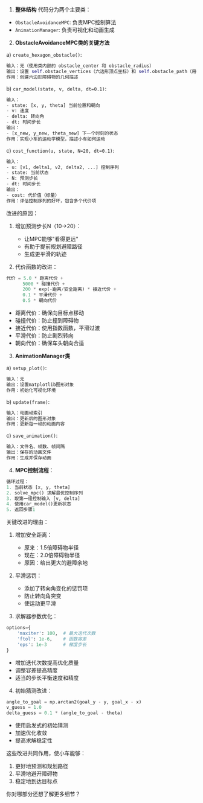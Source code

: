 1. **整体结构**
代码分为两个主要类：
- `ObstacleAvoidanceMPC`: 负责MPC控制算法
- `AnimationManager`: 负责可视化和动画生成

2. **ObstacleAvoidanceMPC类的关键方法**

a) `create_hexagon_obstacle()`:
```python
输入：无（使用类内部的 obstacle_center 和 obstacle_radius）
输出：设置 self.obstacle_vertices（六边形顶点坐标）和 self.obstacle_path（用于碰撞检测）
作用：创建六边形障碍物的几何描述
```

b) `car_model(state, v, delta, dt=0.1)`:
```python
输入：
- state: [x, y, theta] 当前位置和朝向
- v: 速度
- delta: 转向角
- dt: 时间步长
输出：
- [x_new, y_new, theta_new] 下一个时刻的状态
作用：实现小车的运动学模型，描述小车如何运动
```

c) `cost_function(u, state, N=20, dt=0.1)`:
```python
输入：
- u: [v1, delta1, v2, delta2, ...] 控制序列
- state: 当前状态
- N: 预测步长
- dt: 时间步长
输出：
- cost: 代价值（标量）
作用：评估控制序列的好坏，包含多个代价项
```

改进的原因：
1. 增加预测步长N（10→20）：
   - 让MPC能够"看得更远"
   - 有助于提前规划避障路径
   - 生成更平滑的轨迹

2. 代价函数的改进：
```python
代价 = 5.0 * 距离代价 + 
      5000 * 碰撞代价 + 
      200 * exp(-距离/安全距离) * 接近代价 +
      0.1 * 平滑代价 +
      0.5 * 朝向代价
```
- 距离代价：确保向目标点移动
- 碰撞代价：防止撞到障碍物
- 接近代价：使用指数函数，平滑过渡
- 平滑代价：防止剧烈转向
- 朝向代价：确保车头朝向合适

3. **AnimationManager类**

a) `setup_plot()`:
```python
输入：无
输出：设置matplotlib图形对象
作用：初始化可视化环境
```

b) `update(frame)`:
```python
输入：动画帧索引
输出：更新后的图形对象
作用：更新每一帧的动画内容
```

c) `save_animation()`:
```python
输入：文件名、帧数、帧间隔
输出：保存的动画文件
作用：生成并保存动画
```

4. **MPC控制流程**：
```python
循环过程：
1. 当前状态 [x, y, theta]
2. solve_mpc() 求解最优控制序列
3. 取第一组控制输入 [v, delta]
4. 使用car_model()更新状态
5. 返回步骤1
```

关键改进的理由：
1. 增加安全距离：
   - 原来：1.5倍障碍物半径
   - 现在：2.0倍障碍物半径
   - 原因：给出更大的避障余地

2. 平滑惩罚：
   - 添加了转向角变化的惩罚项
   - 防止转向角突变
   - 使运动更平滑

3. 求解器参数优化：
```python
options={
    'maxiter': 100,  # 最大迭代次数
    'ftol': 1e-6,    # 函数容差
    'eps': 1e-3      # 梯度步长
}
```
- 增加迭代次数提高优化质量
- 调整容差提高精度
- 适当的步长平衡速度和精度

4. 初始猜测改进：
```python
angle_to_goal = np.arctan2(goal_y - y, goal_x - x)
v_guess = 1.0
delta_guess = 0.1 * (angle_to_goal - theta)
```
- 使用启发式的初始猜测
- 加速优化收敛
- 提高求解稳定性

这些改进共同作用，使小车能够：
1. 更好地预测和规划路径
2. 平滑地避开障碍物
3. 稳定地到达目标点

你对哪部分还想了解更多细节？